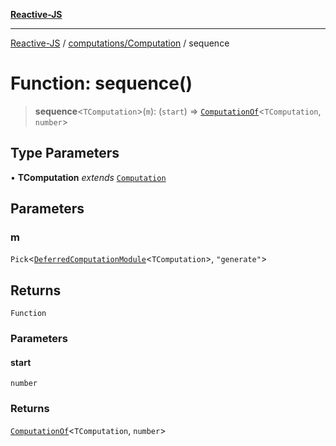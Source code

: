 [**Reactive-JS**](../../../README.md)

***

[Reactive-JS](../../../README.md) / [computations/Computation](../README.md) / sequence

# Function: sequence()

> **sequence**\<`TComputation`\>(`m`): (`start`) => [`ComputationOf`](../../type-aliases/ComputationOf.md)\<`TComputation`, `number`\>

## Type Parameters

• **TComputation** *extends* [`Computation`](../../type-aliases/Computation.md)

## Parameters

### m

`Pick`\<[`DeferredComputationModule`](../../interfaces/DeferredComputationModule.md)\<`TComputation`\>, `"generate"`\>

## Returns

`Function`

### Parameters

#### start

`number`

### Returns

[`ComputationOf`](../../type-aliases/ComputationOf.md)\<`TComputation`, `number`\>
